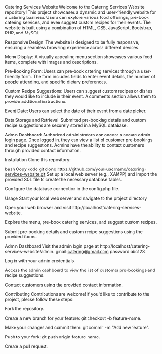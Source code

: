 Catering Services Website
Welcome to the Catering Services Website repository! This project showcases a dynamic and user-friendly website for a catering business. Users can explore various food offerings, pre-book catering services, and even suggest custom recipes for their events. The website is built using a combination of HTML, CSS, JavaScript, Bootstrap, PHP, and MySQL.

Responsive Design: The website is designed to be fully responsive, ensuring a seamless browsing experience across different devices.

Menu Display: A visually appealing menu section showcases various food items, complete with images and descriptions.

Pre-Booking Form: Users can pre-book catering services through a user-friendly form. The form includes fields to enter event details, the number of people attending, and specific dietary preferences.

Custom Recipe Suggestions: Users can suggest custom recipes or dishes they would like to include in their event. A comments section allows them to provide additional instructions.

Event Date: Users can select the date of their event from a date picker.

Data Storage and Retrieval: Submitted pre-booking details and custom recipe suggestions are securely stored in a MySQL database.

Admin Dashboard: Authorized administrators can access a secure admin login page. Once logged in, they can view a list of customer pre-bookings and recipe suggestions. Admins have the ability to contact customers through provided contact information.


Installation
Clone this repository:

bash
Copy code
git clone https://github.com/your-username/catering-services-website.git
Set up a local web server (e.g., XAMPP) and import the provided SQL file to create the necessary database tables.

Configure the database connection in the config.php file.

Usage
Start your local web server and navigate to the project directory.

Open your web browser and visit http://localhost/catering-services-website.

Explore the menu, pre-book catering services, and suggest custom recipes.

Submit pre-booking details and custom recipe suggestions using the provided forms.

Admin Dashboard
Visit the admin login page at http://localhost/catering-services-website/admin.
gmail:catering@gmail.com
password:abc123

Log in with your admin credentials.

Access the admin dashboard to view the list of customer pre-bookings and recipe suggestions.

Contact customers using the provided contact information.

Contributing
Contributions are welcome! If you'd like to contribute to the project, please follow these steps:

Fork the repository.

Create a new branch for your feature: git checkout -b feature-name.

Make your changes and commit them: git commit -m "Add new feature".

Push to your fork: git push origin feature-name.

Create a pull request.
